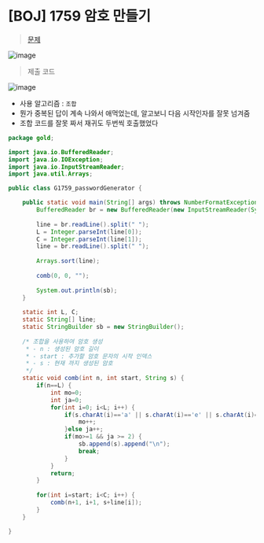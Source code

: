 # [BOJ] 1759 암호 만들기
> [문제](https://www.acmicpc.net/problem/1759)
> 

![image](https://user-images.githubusercontent.com/80896077/174559438-1159b734-133c-4a26-b113-19c7cb271cdd.png)

> 제출 코드
> 
![image](https://user-images.githubusercontent.com/80896077/174559470-0e346ad0-842c-4ca1-b7fc-5aa61c1898ad.png)

- 사용 알고리즘 : `조합`
- 뭔가 중복된 답이 계속 나와서 애먹었는데, 알고보니 다음 시작인자를 잘못 넘겨줌
- 조합 코드를 잘못 짜서 재귀도 두번씩 호출했었다


```java
package gold;

import java.io.BufferedReader;
import java.io.IOException;
import java.io.InputStreamReader;
import java.util.Arrays;

public class G1759_passwordGenerator {

	public static void main(String[] args) throws NumberFormatException, IOException {
		BufferedReader br = new BufferedReader(new InputStreamReader(System.in));
		
		line = br.readLine().split(" ");
		L = Integer.parseInt(line[0]);
		C = Integer.parseInt(line[1]);
		line = br.readLine().split(" ");
		
		Arrays.sort(line);
		
		comb(0, 0, "");
		
		System.out.println(sb);
	}
	
	static int L, C;
	static String[] line;
	static StringBuilder sb = new StringBuilder();
	
	/* 조합을 사용하여 암호 생성
	 * - n : 생성된 암호 길이
	 * - start : 추가할 암호 문자의 시작 인덱스
	 * - s : 현재 까지 생성된 암호
	 */
	static void comb(int n, int start, String s) {
		if(n==L) {
			int mo=0;
			int ja=0;
			for(int i=0; i<L; i++) {
				if(s.charAt(i)=='a' || s.charAt(i)=='e' || s.charAt(i)=='i' || s.charAt(i)=='o' || s.charAt(i)=='u') {
					mo++;
				}else ja++;
				if(mo>=1 && ja >= 2) {
					sb.append(s).append("\n");
					break;
				}
			}
			return;
		}
		
		for(int i=start; i<C; i++) {
			comb(n+1, i+1, s+line[i]);
		}
	}

}
```
